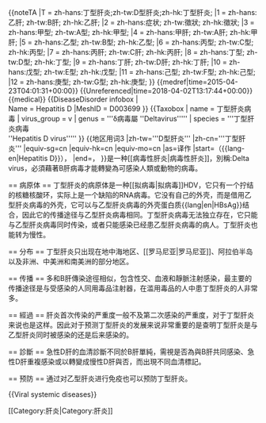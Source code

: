 {{noteTA
|T = zh-hans:丁型肝炎;zh-tw:D型肝炎;zh-hk:丁型肝炎;
|1 = zh-hans:乙肝; zh-tw:B肝; zh-hk:乙肝;
|2 = zh-hans:症状; zh-tw:徵狀; zh-hk:徵狀;
|3 = zh-hans:甲型; zh-tw:A型; zh-hk:甲型;
|4 = zh-hans:甲肝; zh-tw:A肝; zh-hk:甲肝;
|5 = zh-hans:乙型; zh-tw:B型; zh-hk:乙型;
|6 = zh-hans:丙型; zh-tw:C型; zh-hk:丙型;
|7 = zh-hans:丙肝; zh-tw:C肝; zh-hk:丙肝;
|8 = zh-hans:丁型; zh-tw:D型; zh-hk:丁型;
|9 = zh-hans:丁肝; zh-tw:D肝; zh-hk:丁肝;
|10 = zh-hans:戊型; zh-tw:E型; zh-hk:戊型;
|11 = zh-hans:己型; zh-tw:F型; zh-hk:己型;
|12 = zh-hans:庚型; zh-tw:G型; zh-hk:庚型;
}}
{{medref|time=2015-04-23T04:01:31+00:00}}
{{Unreferenced|time=2018-04-02T13:17:44+00:00}}
{{medical}}
{{DiseaseDisorder infobox |   
  Name = Hepatitis D
|MeshID = D003699
}}
{{Taxobox
| name = 丁型肝炎病毒
| virus_group = v
| genus = '''δ病毒屬 ''Deltavirus'''''
| species = '''丁型肝炎病毒<br />''Hepatitis D virus'''''
}}
{{地区用词3
|zh-tw='''D型肝炎'''
|zh-cn='''丁型肝炎'''
|equiv-sg=cn
|equiv-hk=cn
|equiv-mo=cn
|as=译作
|start=（{{lang-en|Hepatitis D}}），
|end=，
}}是一种[[病毒性肝炎|病毒性肝炎]]，別稱:Delta virus，必須藉著B肝病毒才能轉變為可感染人類或動物的病毒。

== 病原体 ==
丁型肝炎的病原体是一种[[拟病毒|拟病毒]]HDV，它只有一个拧结的核糖核酸环，实际上是一个缺陷的RNA病毒。它没有自己的外壳，而是借用乙型肝炎病毒的外壳，它可以与乙型肝炎病毒的外壳蛋白质{{lang|en|HBsAg}}结合，因此它的传播途径与乙型肝炎病毒相同。丁型肝炎病毒无法独立存在，它只能与乙型肝炎病毒同时传染，或者只能感染已经患乙型肝炎病毒的病人。丁型肝炎也能转为慢性。

== 分布 ==
丁型肝炎只出现在地中海地区、[[罗马尼亚|罗马尼亚]]、阿拉伯半岛以及非洲、中美洲和南美洲的部分地区。

== 传播 ==
多和B肝傳染途徑相似，包含性交、血液和靜脈注射感染，最主要的传播途径是与受感染的人同用毒品注射器，在滥用毒品的人中患丁型肝炎的人非常多。

== 經過 ==
肝炎首次传染的严重度一般不及第二次感染的严重度，对于丁型肝炎来说也是这样。因此对于预测丁型肝炎的发展来说非常重要的是查明丁型肝炎是与乙型肝炎同时被感染的还是后来感染的。

== 診斷 ==
急性D肝的血清診斷不同於B肝單純，需視是否為與B肝共同感染、急性D肝重複感染或以轉變成慢性D肝與否，而出現不同血清標記。

== 预防 ==
通过对乙型肝炎进行免疫也可以预防丁型肝炎。

{{Viral systemic diseases}}

[[Category:肝炎|Category:肝炎]]